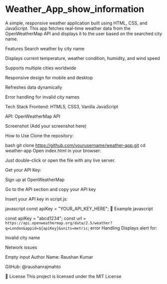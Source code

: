 # Weather_App_show_information
A simple, responsive weather application built using HTML, CSS, and JavaScript. This app fetches real-time weather data from the OpenWeatherMap API and displays it to the user based on the searched city name.

Features
Search weather by city name

Displays current temperature, weather condition, humidity, and wind speed

Supports multiple cities worldwide

Responsive design for mobile and desktop

Refreshes data dynamically

Error handling for invalid city names

Tech Stack
Frontend: HTML5, CSS3, Vanilla JavaScript

API: OpenWeatherMap API

Screenshot
(Add your screenshot here)

How to Use
Clone the repository:

bash
git clone https://github.com/yourusername/weather-app.git
cd weather-app
Open index.html in your browser:

Just double-click or open the file with any live server.

Get your API Key:

Sign up at OpenWeatherMap

Go to the API section and copy your API key

Insert your API key in script.js:

javascript
const apiKey = "YOUR_API_KEY_HERE";
🧪 Example
javascript

const apiKey = "abcd1234";
const url = `https://api.openweathermap.org/data/2.5/weather?q=London&appid=${apiKey}&units=metric`;
error Handling
Displays alert for:

Invalid city name

Network issues

Empty input
Author
Name: Raushan Kumar

GitHub: @raushanrajmahto

📄 License
This project is licensed under the MIT License
